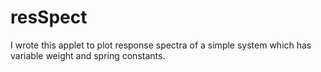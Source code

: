 # resSpect
I wrote this applet to plot response spectra of a simple system which has variable weight and spring constants.
